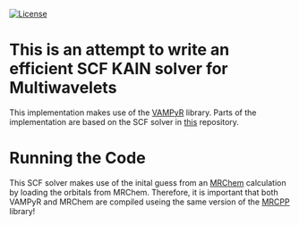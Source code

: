 [![License](https://img.shields.io/badge/license-%20GPLv3-blue.svg)](../master/LICENSE)

# This is an attempt to write an efficient SCF KAIN solver for Multiwavelets

This implementation makes use of the [VAMPyR](https://github.com/MRChemSoft/vampyr) library. Parts of the implementation are based on the SCF solver in [this](https://github.com/Dheasra/response) repository.

# Running the Code

This SCF solver makes use of the inital guess from an [MRChem](https://github.com/MRChemSoft/mrchem) calculation by loading the orbitals from MRChem. Therefore, it is important that both VAMPyR and MRChem are compiled useing the same version of the [MRCPP](https://github.com/MRChemSoft/mrcpp) library!

